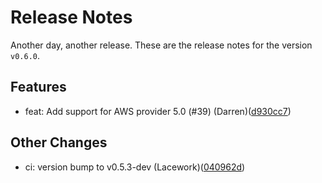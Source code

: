 # Release Notes
Another day, another release. These are the release notes for the version `v0.6.0`.

## Features
* feat: Add support for AWS provider 5.0 (#39) (Darren)([d930cc7](https://github.com/lacework/terraform-aws-eks-audit-log/commit/d930cc709e0d4519a6f860763967494221fff26e))
## Other Changes
* ci: version bump to v0.5.3-dev (Lacework)([040962d](https://github.com/lacework/terraform-aws-eks-audit-log/commit/040962d4d39ed60c01760bded0f5eabe88d28ce3))
